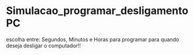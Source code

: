 # Simulacao_programar_desligamentoPC
 escolha entre: Segundos, Minutos e Horas para programar para quando deseja desligar o computador!!
